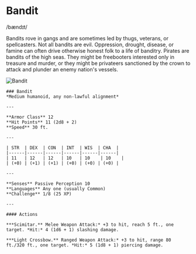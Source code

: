 # Bandit
/bændɪt/

Bandits rove in gangs and are sometimes led by thugs, veterans, or spellcasters. Not all bandits are evil. Oppression, drought, disease, or famine can often drive otherwise honest folk to a life of banditry. Pirates are bandits of the high seas. They might be freebooters interested only in treasure and murder, or they might be privateers sanctioned by the crown to attack and plunder an enemy nation's vessels.

![Bandit](https://2e.aonprd.com/Images/NPCs/Criminal_Bandit.png)

```statblock:5e
### Bandit
*Medium humanoid, any non-lawful alignment*

---

**Armor Class** 12
**Hit Points** 11 (2d8 + 2)
**Speed** 30 ft.

---

| STR  | DEX  | CON  | INT  | WIS  | CHA  |
|------|------|------|------|------|------|
| 11   | 12   | 12   | 10   | 10    | 10    |
| (+0) | (+1) | (+1) | (+0) | (+0) | (+0) |

---

**Senses** Passive Perception 10
**Languages** Any one (usually Common)
**Challenge** 1/8 (25 XP)

---

#### Actions

***Scimitar.** Melee Weapon Attack:* +3 to hit, reach 5 ft., one target. *Hit:* 4 (1d6 + 1) slashing damage.

***Light Crossbow.** Ranged Weapon Attack:* +3 to hit, range 80 ft./320 ft., one target. *Hit:* 5 (1d8 + 1) piercing damage.
```